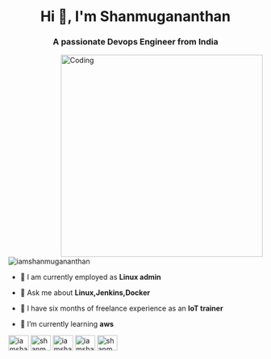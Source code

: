 <h1 align="center">Hi 👋, I'm Shanmugananthan</h1>
<h3 align="center">A passionate Devops Engineer from India</h3>
<img align="right" alt="Coding" width="400"
 src="https://media.giphy.com/media/cl83qB3OpgHZToeA6h/giphy.gif">

<p align="left"> <img src="https://komarev.com/ghpvc/?username=iamshanmugananthan&label=Profile%20views&color=0e75b6&style=flat" alt="iamshanmugananthan" /> </p>

- 🔭 I am currently employed as **Linux admin**

- 💬 Ask me about **Linux,Jenkins,Docker**

- 👯 I have six months of freelance experience as an **IoT trainer**

- 🌱 I’m currently learning **aws**

<p align="left">
<a href="https://codepen.io/iamshanmugananthan" target="blank"><img align="center" src="https://raw.githubusercontent.com/rahuldkjain/github-profile-readme-generator/master/src/images/icons/Social/codepen.svg" alt="iamshanmugananthan" height="30" width="40" /></a>
<a href="https://linkedin.com/in/shanmugananthan" target="blank"><img align="center" src="https://raw.githubusercontent.com/rahuldkjain/github-profile-readme-generator/master/src/images/icons/Social/linked-in-alt.svg" alt="shanmugananthan" height="30" width="40" /></a>
<a href="https://fb.com/iamshanmugananthan" target="blank"><img align="center" src="https://raw.githubusercontent.com/rahuldkjain/github-profile-readme-generator/master/src/images/icons/Social/facebook.svg" alt="iamshanmugananthan" height="30" width="40" /></a>
<a href="https://instagram.com/iamshanmugananthan" target="blank"><img align="center" src="https://raw.githubusercontent.com/rahuldkjain/github-profile-readme-generator/master/src/images/icons/Social/instagram.svg" alt="iamshanmugananthan" height="30" width="40" /></a>
<a href="https://www.youtube.com/c/shanmugananthan" target="blank"><img align="center" src="https://raw.githubusercontent.com/rahuldkjain/github-profile-readme-generator/master/src/images/icons/Social/youtube.svg" alt="shanmugananthan" height="30" width="40" /></a>
</p>
